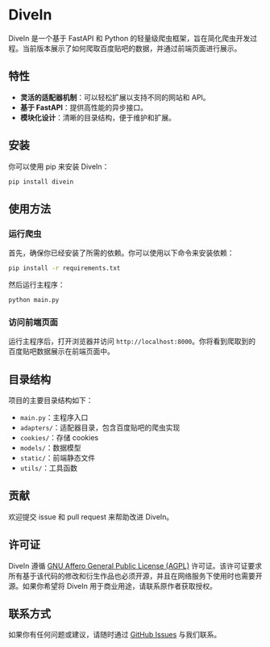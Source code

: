 # DiveIn

DiveIn 是一个基于 FastAPI 和 Python 的轻量级爬虫框架，旨在简化爬虫开发过程。当前版本展示了如何爬取百度贴吧的数据，并通过前端页面进行展示。

## 特性

- **灵活的适配器机制**：可以轻松扩展以支持不同的网站和 API。
- **基于 FastAPI**：提供高性能的异步接口。
- **模块化设计**：清晰的目录结构，便于维护和扩展。

## 安装

你可以使用 pip 来安装 DiveIn：

```bash
pip install divein
```

## 使用方法

### 运行爬虫

首先，确保你已经安装了所需的依赖。你可以使用以下命令来安装依赖：

```bash
pip install -r requirements.txt
```

然后运行主程序：

```bash
python main.py
```

### 访问前端页面

运行主程序后，打开浏览器并访问 `http://localhost:8000`。你将看到爬取到的百度贴吧数据展示在前端页面中。

## 目录结构

项目的主要目录结构如下：

- `main.py`：主程序入口
- `adapters/`：适配器目录，包含百度贴吧的爬虫实现
- `cookies/`：存储 cookies
- `models/`：数据模型
- `static/`：前端静态文件
- `utils/`：工具函数

## 贡献

欢迎提交 issue 和 pull request 来帮助改进 DiveIn。

## 许可证

DiveIn 遵循 [GNU Affero General Public License (AGPL)](https://www.gnu.org/licenses/agpl-3.0.html) 许可证。该许可证要求所有基于该代码的修改和衍生作品也必须开源，并且在网络服务下使用时也需要开源。如果你希望将 DiveIn 用于商业用途，请联系原作者获取授权。

## 联系方式

如果你有任何问题或建议，请随时通过 [GitHub Issues](https://github.com/你的用户名/DiveIn/issues) 与我们联系。
